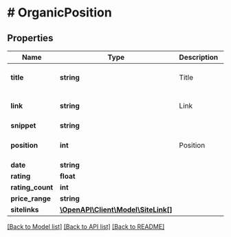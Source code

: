 # # OrganicPosition

## Properties

Name | Type | Description | Notes
------------ | ------------- | ------------- | -------------
**title** | **string** | Title | [optional] [default to '']
**link** | **string** | Link | [optional] [default to '']
**snippet** | **string** |  | [optional]
**position** | **int** | Position | [optional] [default to 0]
**date** | **string** |  | [optional]
**rating** | **float** |  | [optional]
**rating_count** | **int** |  | [optional]
**price_range** | **string** |  | [optional]
**sitelinks** | [**\OpenAPI\Client\Model\SiteLink[]**](SiteLink.md) |  | [optional]

[[Back to Model list]](../../README.md#models) [[Back to API list]](../../README.md#endpoints) [[Back to README]](../../README.md)
